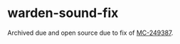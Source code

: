 # warden-sound-fix

Archived due and open source due to fix of [MC-249387](https://bugs.mojang.com/browse/MC-249387).
